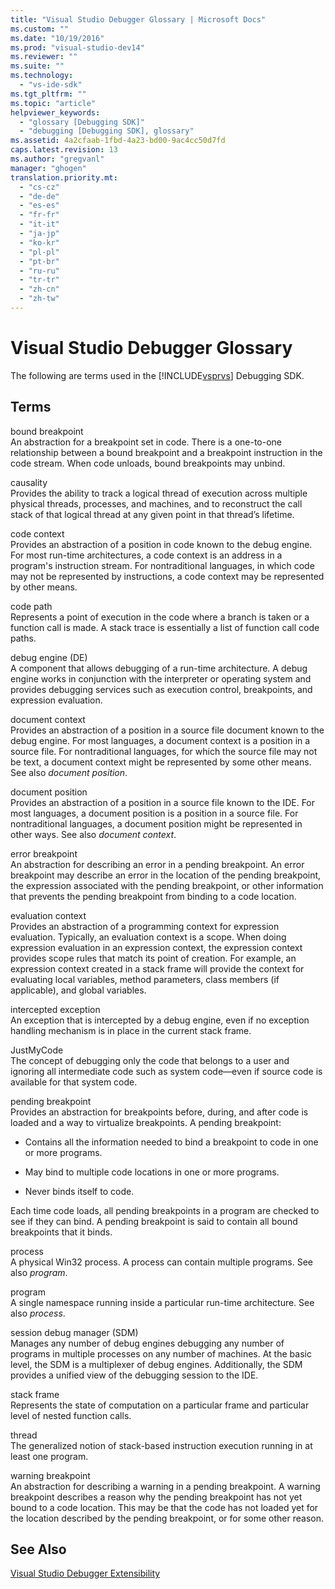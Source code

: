 ```yaml
---
title: "Visual Studio Debugger Glossary | Microsoft Docs"
ms.custom: ""
ms.date: "10/19/2016"
ms.prod: "visual-studio-dev14"
ms.reviewer: ""
ms.suite: ""
ms.technology: 
  - "vs-ide-sdk"
ms.tgt_pltfrm: ""
ms.topic: "article"
helpviewer_keywords: 
  - "glossary [Debugging SDK]"
  - "debugging [Debugging SDK], glossary"
ms.assetid: 4a2cfaab-1fbd-4a23-bd00-9ac4cc50d7fd
caps.latest.revision: 13
ms.author: "gregvanl"
manager: "ghogen"
translation.priority.mt: 
  - "cs-cz"
  - "de-de"
  - "es-es"
  - "fr-fr"
  - "it-it"
  - "ja-jp"
  - "ko-kr"
  - "pl-pl"
  - "pt-br"
  - "ru-ru"
  - "tr-tr"
  - "zh-cn"
  - "zh-tw"
---
```

# Visual Studio Debugger Glossary
The following are terms used in the [!INCLUDE[vsprvs](../code-quality/includes/vsprvs_md.md)] Debugging SDK.  
  
## Terms  
 bound breakpoint  
 An abstraction for a breakpoint set in code. There is a one-to-one relationship between a bound breakpoint and a breakpoint instruction in the code stream. When code unloads, bound breakpoints may unbind.  
  
 causality  
 Provides the ability to track a logical thread of execution across multiple physical threads, processes, and machines, and to reconstruct the call stack of that logical thread at any given point in that thread’s lifetime.  
  
 code context  
 Provides an abstraction of a position in code known to the debug engine. For most run-time architectures, a code context is an address in a program's instruction stream. For nontraditional languages, in which code may not be represented by instructions, a code context may be represented by other means.  
  
 code path  
 Represents a point of execution in the code where a branch is taken or a function call is made. A stack trace is essentially a list of function call code paths.  
  
 debug engine (DE)  
 A component that allows debugging of a run-time architecture. A debug engine works in conjunction with the interpreter or operating system and provides debugging services such as execution control, breakpoints, and expression evaluation.  
  
 document context  
 Provides an abstraction of a position in a source file document known to the debug engine. For most languages, a document context is a position in a source file. For nontraditional languages, for which the source file may not be text, a document context might be represented by some other means. See also *document position*.  
  
 document position  
 Provides an abstraction of a position in a source file known to the IDE. For most languages, a document position is a position in a source file. For nontraditional languages, a document position might be represented in other ways. See also *document context*.  
  
 error breakpoint  
 An abstraction for describing an error in a pending breakpoint. An error breakpoint may describe an error in the location of the pending breakpoint, the expression associated with the pending breakpoint, or other information that prevents the pending breakpoint from binding to a code location.  
  
 evaluation context  
 Provides an abstraction of a programming context for expression evaluation. Typically, an evaluation context is a scope. When doing expression evaluation in an expression context, the expression context provides scope rules that match its point of creation. For example, an expression context created in a stack frame will provide the context for evaluating local variables, method parameters, class members (if applicable), and global variables.  
  
 intercepted exception  
 An exception that is intercepted by a debug engine, even if no exception handling mechanism is in place in the current stack frame.  
  
 JustMyCode  
 The concept of debugging only the code that belongs to a user and ignoring all intermediate code such as system code—even if source code is available for that system code.  
  
 pending breakpoint  
 Provides an abstraction for breakpoints before, during, and after code is loaded and a way to virtualize breakpoints. A pending breakpoint:  
  
-   Contains all the information needed to bind a breakpoint to code in one or more programs.  
  
-   May bind to multiple code locations in one or more programs.  
  
-   Never binds itself to code.  
  
 Each time code loads, all pending breakpoints in a program are checked to see if they can bind. A pending breakpoint is said to contain all bound breakpoints that it binds.  
  
 process  
 A physical Win32 process. A process can contain multiple programs. See also *program*.  
  
 program  
 A single namespace running inside a particular run-time architecture. See also *process*.  
  
 session debug manager (SDM)  
 Manages any number of debug engines debugging any number of programs in multiple processes on any number of machines. At the basic level, the SDM is a multiplexer of debug engines. Additionally, the SDM provides a unified view of the debugging session to the IDE.  
  
 stack frame  
 Represents the state of computation on a particular frame and particular level of nested function calls.  
  
 thread  
 The generalized notion of stack-based instruction execution running in at least one program.  
  
 warning breakpoint  
 An abstraction for describing a warning in a pending breakpoint. A warning breakpoint describes a reason why the pending breakpoint has not yet bound to a code location. This may be that the code has not loaded yet for the location described by the pending breakpoint, or for some other reason.  
  
## See Also  
 [Visual Studio Debugger Extensibility](../extensibility/visual-studio-debugger-extensibility.md)